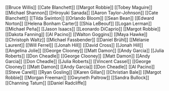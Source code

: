 [[Bruce Willis]]
[[Cate Blanchett]]
[[Margot Robbie]]
[[Tobey Maguire]]
[[Michael Shannon]]
[[Hiroyuki Sanada]]
[[Aaron Taylor-Johnson]]
[[Cate Blanchett]]
[[Tilda Swinton]]
[[Orlando Bloom]]
[[Sean Bean]]
[[Edward Norton]]
[[Helena Bonham Carter]]
[[Shia LeBeouf]]
[[Logan Lerman]]
[[Michael Peña]]
[[Jason Isaacs]]
[[Leonardo DiCaprio]]
[[Margot Robbie]]
[[Dakota Fanning]]
[[Al Pacino]]
[[Walton Goggins]]
[[Maya Hawke]]
[[Christoph Waltz]]
[[Michael Fassbender]]
[[Daniel Brühl]]
[[Mélanie Laurent]]
[[Will Ferrel]]
[[Jonah Hill]]
[[David Cross]]
[[Jonah Hill]]
[[Angelina Jolie]]
[[George Clooney]]
[[Matt Damon]]
[[Andy Garcia]]
[[Julia Roberts]]
[[Don Cheadle]]
[[George Clooney]]
[[Matt Damon]]
[[Andy Garcia]]
[[Don Cheadle]]
[[Julia Roberts]]
[[Vincent Cassel]]
[[George Clooney]]
[[Matt Damon]]
[[Andy Garcia]]
[[Don Cheadle]]
[[Al Pacino]]
[[Steve Carell]]
[[Ryan Gosling]]
[[Karen Gillan]]
[[Christian Bale]]
[[Margot Robbie]]
[[Morgan Freeman]]
[[Gwyneth Paltrow]]
[[Sandra Bullock]]
[[Channing Tatum]]
[[Daniel Radcliffe]]
